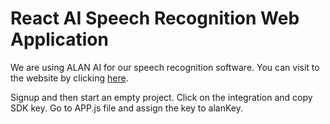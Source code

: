 # React AI Speech Recognition Web Application

We are using ALAN AI for our speech recognition software. You can visit to the website by clicking [here](https://alan.app/).

Signup and then start an empty project. Click on the integration and copy SDK key. Go to APP.js file and assign the key to alanKey.
